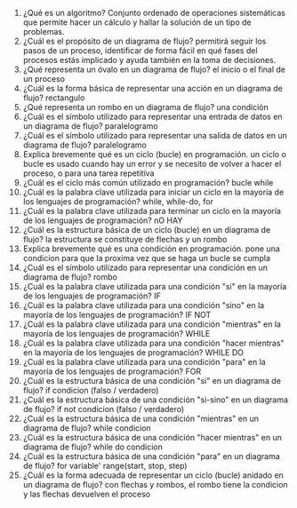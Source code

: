 1. ¿Qué es un algoritmo?
Conjunto ordenado de operaciones sistemáticas que permite hacer un cálculo y hallar la solución de un tipo de problemas.
2. ¿Cuál es el propósito de un diagrama de flujo?
permitirá seguir los pasos de un proceso, identificar de forma fácil en qué fases del procesos estás implicado y ayuda también en la toma de decisiones.
3. ¿Qué representa un óvalo en un diagrama de flujo?
el inicio o el final de un proceso
4. ¿Cuál es la forma básica de representar una acción en un diagrama de flujo?
rectangulo
5. ¿Qué representa un rombo en un diagrama de flujo?
una condición
6. ¿Cuál es el símbolo utilizado para representar una entrada de datos en un diagrama de flujo?
paralelogramo
7. ¿Cuál es el símbolo utilizado para representar una salida de datos en un diagrama de flujo?
paralelogramo
8. Explica brevemente qué es un ciclo (bucle) en programación.
un ciclo o bucle es usado cuando hay un error y se necesito de volver a hacer el proceso, o para una tarea repetitiva
9. ¿Cuál es el ciclo más común utilizado en programación?
bucle while
10. ¿Cuál es la palabra clave utilizada para iniciar un ciclo en la mayoría de los lenguajes de programación?
while, while-do, for
11. ¿Cuál es la palabra clave utilizada para terminar un ciclo en la mayoría de los lenguajes de
programación?
nO HAY
12. ¿Cuál es la estructura básica de un ciclo (bucle) en un diagrama de flujo?
 la estructura se constituye de flechas y un rombo
13. Explica brevemente qué es una condición en programación.
 pone una condicion para que la proxima vez que se haga un bucle se cumpla
14. ¿Cuál es el símbolo utilizado para representar una condición en un diagrama de flujo?
 rombo
15. ¿Cuál es la palabra clave utilizada para una condición &quot;si&quot; en la mayoría de los lenguajes de
programación?
IF
16. ¿Cuál es la palabra clave utilizada para una condición &quot;sino&quot; en la mayoría de los lenguajes de
programación?
IF NOT
17. ¿Cuál es la palabra clave utilizada para una condición &quot;mientras&quot; en la mayoría de los lenguajes de
programación?
WHILE 
18. ¿Cuál es la palabra clave utilizada para una condición &quot;hacer mientras&quot; en la mayoría de los lenguajes de
programación?
WHILE DO
19. ¿Cuál es la palabra clave utilizada para una condición &quot;para&quot; en la mayoría de los lenguajes de
programación?
FOR
20. ¿Cuál es la estructura básica de una condición &quot;si&quot; en un diagrama de flujo?
 if condicion (falso / verdadero)
21. ¿Cuál es la estructura básica de una condición &quot;si-sino&quot; en un diagrama de flujo?
 if not condicion (falso / verdadero)
22. ¿Cuál es la estructura básica de una condición &quot;mientras&quot; en un diagrama de flujo?
while condicion
23. ¿Cuál es la estructura básica de una condición &quot;hacer mientras&quot; en un diagrama de flujo?
 while do condicion
24. ¿Cuál es la estructura básica de una condición &quot;para&quot; en un diagrama de flujo?
for variable' range(start, stop, step)
25. ¿Cuál es la forma adecuada de representar un ciclo (bucle) anidado en un diagrama de flujo?
con flechas y rombos, el rombo tiene la condicion y las flechas devuelven el proceso